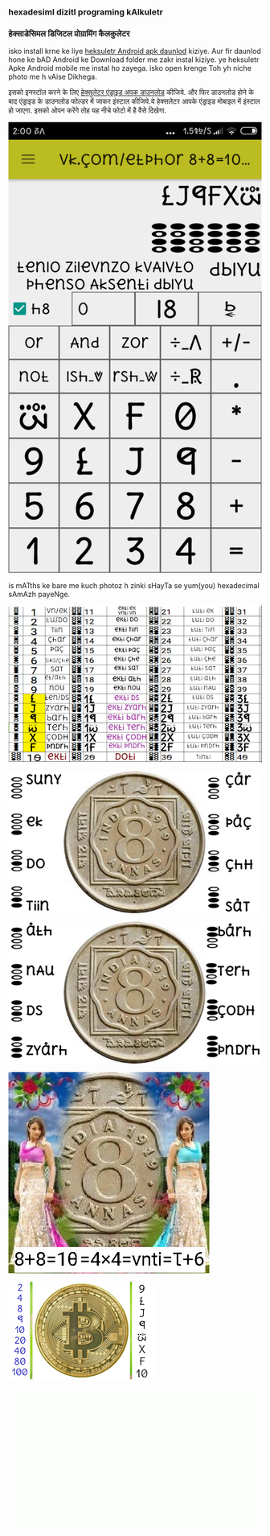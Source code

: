 ### hexadesiml dizitl programing kAlkuletr
### हेक्साडेसिमल डिजिटल प्रोग्रामिंग कैलकुलेटर

isko install krne ke liye [heksuletr Android apk daunlod](daunlod/heksuletr.apk) kiziye. Aur fir daunlod hone ke bAD Android ke Download folder me zakr instal kiziye. ye heksuletr Apke Android mobile me instal ho zayega. isko
open krenge Toh yh niche photo me h vAise Dikhega.

इसको इनस्टॉल करने के लिए [हेक्सुलेटर एंड्राइड अपक डाउनलोड](daunlod/heksuletr.apk) कीजिये. और फिर डाउनलोड होने के बाद एंड्राइड के डाउनलोड फोल्डर में जाकर इंस्टाल कीजिये.ये हेक्सलेटर आपके एंड्राइड मोबाइल में इंस्टाल हो जाएगा. इसको
ओपन करेंगे तोह यह नीचे फोटो में है वैसे दिखेगा.

![heksuletr photo](cms/hksuletr17mar.png)

is mATths ke bare me kuch photoz h zinki sHayTa se yum(you) hexadecimal sAmAzh payeNge.

![hex mAThs](cms/h40kaunt.jpg)

![hex mAThs](cms/8paise_07.png)

![hex mAThs](cms/8paise8F.png)

![hex mAThs](cms/82g.jpg)

![hex mAThs](cms/bitkoen_nmbrs.png)

![hex mAThs](cms/123_on_off.gif)
